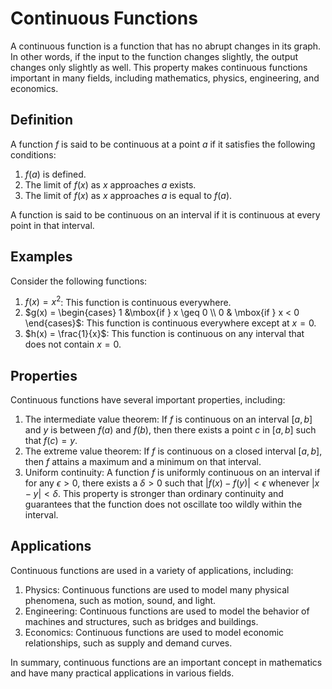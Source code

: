 # Continuous Functions

A continuous function is a function that has no abrupt changes in its graph. In other words, if the input to the function changes slightly, the output changes only slightly as well. This property makes continuous functions important in many fields, including mathematics, physics, engineering, and economics.

## Definition

A function $f$ is said to be continuous at a point $a$ if it satisfies the following conditions:

1. $f(a)$ is defined.
2. The limit of $f(x)$ as $x$ approaches $a$ exists.
3. The limit of $f(x)$ as $x$ approaches $a$ is equal to $f(a)$.

A function is said to be continuous on an interval if it is continuous at every point in that interval.

## Examples

Consider the following functions:

1. $f(x) = x^2$: This function is continuous everywhere.
2. $g(x) = \begin{cases} 1 &\mbox{if } x \geq 0 \\ 0 & \mbox{if } x < 0 \end{cases}$: This function is continuous everywhere except at $x=0$.
3. $h(x) = \frac{1}{x}$: This function is continuous on any interval that does not contain $x=0$.

## Properties

Continuous functions have several important properties, including:

1. The intermediate value theorem: If $f$ is continuous on an interval $[a,b]$ and $y$ is between $f(a)$ and $f(b)$, then there exists a point $c$ in $[a,b]$ such that $f(c) = y$.
2. The extreme value theorem: If $f$ is continuous on a closed interval $[a,b]$, then $f$ attains a maximum and a minimum on that interval.
3. Uniform continuity: A function $f$ is uniformly continuous on an interval if for any $\epsilon > 0$, there exists a $\delta > 0$ such that $|f(x) - f(y)| < \epsilon$ whenever $|x - y| < \delta$. This property is stronger than ordinary continuity and guarantees that the function does not oscillate too wildly within the interval.

## Applications

Continuous functions are used in a variety of applications, including:

1. Physics: Continuous functions are used to model many physical phenomena, such as motion, sound, and light.
2. Engineering: Continuous functions are used to model the behavior of machines and structures, such as bridges and buildings.
3. Economics: Continuous functions are used to model economic relationships, such as supply and demand curves.

In summary, continuous functions are an important concept in mathematics and have many practical applications in various fields.
